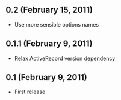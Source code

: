 ## 0.2 (February 15, 2011)

  * Use more sensible options names

## 0.1.1 (February 9, 2011)

  * Relax ActiveRecord version dependency

## 0.1 (February 9, 2011)

  * First release